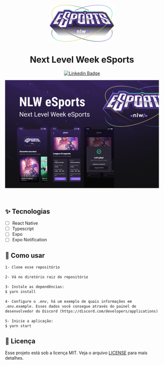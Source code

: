 <p align="center">
    <img alt="esports" title="esports" src=".github/logo.png" />
</p>

<h1 align="center">Next Level Week eSports</h1>

<div align="center">

[![Linkedin Badge](https://img.shields.io/badge/-Guilherme%20Sandi-292929?style=flat-square&logo=Linkedin&logoColor=white&link=https://www.linkedin.com/in/guilhermesandi/)](https://www.linkedin.com/in/guilhermesandi/)

<p align="center">
    <img alt="esports" title="esports" src=".github/cover.png" />
</p>

</div>

<br>

## ✨ Tecnologias

-   [ ] React Native
-   [ ] Typescript
-   [ ] Expo
-   [ ] Expo Notification

## 🚀 Como usar

```
1- Clone esse repositório

2- Vá no diretório raiz do repositório

3- Instale as dependências:
$ yarn install

4- Configure o .env, há um exemplo de quais informações em .env.example. Esses dados você consegue através do painel de desenvolvedor do Discord (https://discord.com/developers/applications)

5- Inicie a aplicação:
$ yarn start
```

## 📄 Licença

Esse projeto está sob a licença MIT. Veja o arquivo [LICENSE](LICENSE) para mais detalhes.
